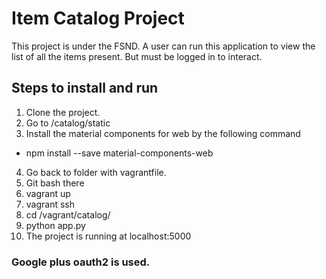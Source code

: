 # Item Catalog Project
This project is under the FSND.
A user can run this application to view the list of all the items present. But must be logged in to interact.

## Steps to install and run
1. Clone the project.
2. Go to /catalog/static
3. Install the material components for web by the following command
-  npm install --save material-components-web
4. Go back to folder with vagrantfile.
5. Git bash there
6. vagrant up
7. vagrant ssh
9. cd /vagrant/catalog/
10. python app.py
11. The project is running at localhost:5000

### Google plus oauth2 is used.
